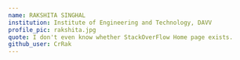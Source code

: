 ```yaml
---
name: RAKSHITA SINGHAL
institution: Institute of Engineering and Technology, DAVV
profile_pic: rakshita.jpg
quote: I don't even know whether StackOverFlow Home page exists. 
github_user: CrRak
---
```

